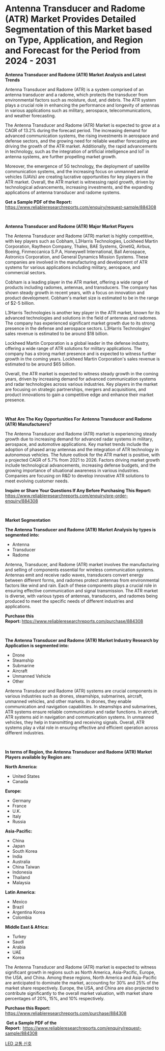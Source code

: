 <p><h1>Antenna Transducer and Radome (ATR) Market Provides Detailed Segmentation of this Market based on Type, Application, and Region and Forecast for the Period from 2024 - 2031</h1></p><p><strong>Antenna Transducer and Radome (ATR) Market Analysis and Latest Trends</strong></p>
<p><p>Antenna Transducer and Radome (ATR) is a system comprised of an antenna transducer and a radome, which protects the transducer from environmental factors such as moisture, dust, and debris. The ATR system plays a crucial role in enhancing the performance and longevity of antennas in various applications such as military, aerospace, telecommunications, and weather forecasting.</p><p>The Antenna Transducer and Radome (ATR) Market is expected to grow at a CAGR of 13.2% during the forecast period. The increasing demand for advanced communication systems, the rising investments in aerospace and defense sectors, and the growing need for reliable weather forecasting are driving the growth of the ATR market. Additionally, the rapid advancements in technology, such as the integration of artificial intelligence and IoT in antenna systems, are further propelling market growth.</p><p>Moreover, the emergence of 5G technology, the deployment of satellite communication systems, and the increasing focus on unmanned aerial vehicles (UAVs) are creating lucrative opportunities for key players in the ATR market. Overall, the ATR market is witnessing rapid growth, driven by technological advancements, increasing investments, and the expanding applications of antenna transducer and radome systems.</p></p>
<p><strong>Get a Sample PDF of the Report:&nbsp;</strong> <a href="https://www.reliableresearchreports.com/enquiry/request-sample/884308">https://www.reliableresearchreports.com/enquiry/request-sample/884308</a></p>
<p>&nbsp;</p>
<p><strong>Antenna Transducer and Radome (ATR) Major Market Players</strong></p>
<p><p>The Antenna Transducer and Radome (ATR) market is highly competitive, with key players such as Cobham, L3Harris Technologies, Lockheed Martin Corporation, Raytheon Company, Thales, BAE Systems, QinetiQ, Airbus, Boeing, Finmeccanica S.P.A, Honeywell International, Ball Aerospace, Astronics Corporation, and General Dynamics Mission Systems. These companies are involved in the manufacturing and development of ATR systems for various applications including military, aerospace, and commercial sectors.</p><p>Cobham is a leading player in the ATR market, offering a wide range of products including radomes, antennas, and transducers. The company has shown steady growth in recent years, with a focus on innovation and product development. Cobham's market size is estimated to be in the range of $2-5 billion.</p><p>L3Harris Technologies is another key player in the ATR market, known for its advanced technologies and solutions in the field of antennas and radomes. The company has experienced significant market growth due to its strong presence in the defense and aerospace sectors. L3Harris Technologies' sales revenue is estimated to be around $18 billion.</p><p>Lockheed Martin Corporation is a global leader in the defense industry, offering a wide range of ATR solutions for military applications. The company has a strong market presence and is expected to witness further growth in the coming years. Lockheed Martin Corporation's sales revenue is estimated to be around $65 billion.</p><p>Overall, the ATR market is expected to witness steady growth in the coming years, driven by increasing demand for advanced communication systems and radar technologies across various industries. Key players in the market are focusing on strategic partnerships, mergers and acquisitions, and product innovations to gain a competitive edge and enhance their market presence.</p></p>
<p>&nbsp;</p>
<p><strong>What Are The Key Opportunities For Antenna Transducer and Radome (ATR) Manufacturers?</strong></p>
<p><p>The Antenna Transducer and Radome (ATR) market is experiencing steady growth due to increasing demand for advanced radar systems in military, aerospace, and automotive applications. Key market trends include the adoption of phased array antennas and the integration of ATR technology in autonomous vehicles. The future outlook for the ATR market is positive, with a projected CAGR of 5.7% from 2021 to 2026. Factors driving market growth include technological advancements, increasing defense budgets, and the growing importance of situational awareness in various industries. Companies are focusing on R&D to develop innovative ATR solutions to meet evolving customer needs.</p></p>
<p><strong>Inquire or Share Your Questions If Any Before Purchasing This Report:</strong> <a href="https://www.reliableresearchreports.com/enquiry/pre-order-enquiry/884308">https://www.reliableresearchreports.com/enquiry/pre-order-enquiry/884308</a></p>
<p>&nbsp;</p>
<p><strong>Market Segmentation</strong></p>
<p><strong>The Antenna Transducer and Radome (ATR) Market Analysis by types is segmented into:</strong></p>
<p><ul><li>Antenna</li><li>Transducer</li><li>Radome</li></ul></p>
<p><p>Antenna, Transducer, and Radome (ATR) market involves the manufacturing and selling of components essential for wireless communication systems. Antennas emit and receive radio waves, transducers convert energy between different forms, and radomes protect antennas from environmental factors like wind and rain. Each of these components plays a crucial role in ensuring effective communication and signal transmission. The ATR market is diverse, with various types of antennas, transducers, and radomes being produced to meet the specific needs of different industries and applications.</p></p>
<p><strong>Purchase this Report:&nbsp;</strong><a href="https://www.reliableresearchreports.com/purchase/884308">https://www.reliableresearchreports.com/purchase/884308</a></p>
<p>&nbsp;</p>
<p><strong>The Antenna Transducer and Radome (ATR) Market Industry Research by Application is segmented into:</strong></p>
<p><ul><li>Drone</li><li>Steamship</li><li>Submarine</li><li>Aircraft</li><li>Unmanned Vehicle</li><li>Other</li></ul></p>
<p><p>Antenna Transducer and Radome (ATR) systems are crucial components in various industries such as drones, steamships, submarines, aircraft, unmanned vehicles, and other markets. In drones, they enable communication and navigation capabilities. In steamships and submarines, ATR systems ensure reliable communication and radar functions. In aircraft, ATR systems aid in navigation and communication systems. In unmanned vehicles, they help in transmitting and receiving signals. Overall, ATR systems play a vital role in ensuring effective and efficient operation across different industries.</p></p>
<p>&nbsp;</p>
<p><strong>In terms of Region, the Antenna Transducer and Radome (ATR) Market Players available by Region are:</strong></p>
<p>
    <p> <strong> North America: </strong>
        <ul>
            <li>United States</li>
            <li>Canada</li>
        </ul>
        </p> 
    <p> <strong> Europe: </strong>
        <ul>
            <li>Germany</li>
            <li>France</li>
            <li>U.K.</li>
            <li>Italy</li>
            <li>Russia</li>
        </ul>
        </p> 
    <p> <strong> Asia-Pacific: </strong>
        <ul>
            <li>China</li>
            <li>Japan</li>
            <li>South Korea</li>
            <li>India</li>
            <li>Australia</li>
            <li>China Taiwan</li>
            <li>Indonesia</li>
            <li>Thailand</li>
            <li>Malaysia</li>
        </ul>
        </p> 
    <p> <strong> Latin America: </strong>
        <ul>
            <li>Mexico</li>
            <li>Brazil</li>
            <li>Argentina Korea</li>
            <li>Colombia</li>
        </ul>
        </p> 
    <p> <strong> Middle East & Africa: </strong>
        <ul>
            <li>Turkey</li>
            <li>Saudi</li>
            <li>Arabia</li>
            <li>UAE</li>
            <li>Korea</li>
        </ul>
    </p>
    </p>
<p><p>The Antenna Transducer and Radome (ATR) market is expected to witness significant growth in regions such as North America, Asia-Pacific, Europe, the USA, and China. Among these regions, North America and Asia-Pacific are anticipated to dominate the market, accounting for 30% and 25% of the market share respectively. Europe, the USA, and China are also projected to contribute significantly to the overall market valuation, with market share percentages of 20%, 15%, and 10% respectively.</p></p>
<p><strong>Purchase this Report: </strong><a href="https://www.reliableresearchreports.com/purchase/884308">https://www.reliableresearchreports.com/purchase/884308</a></p>
<p>&nbsp;<strong>Get a Sample PDF of the Report:&nbsp;&nbsp;</strong><a href="https://www.reliableresearchreports.com/enquiry/request-sample/884308">https://www.reliableresearchreports.com/enquiry/request-sample/884308</a></p>
<p><strong></strong></p>
<p><p><a href="https://medium.com/@hulk678678/led-%ED%8A%B8%EB%9E%98%ED%94%BD-%EC%8B%A0%ED%98%B8-%EC%8B%9C%EC%9E%A5-%EC%84%B1%EA%B3%B5%EC%A0%81%EC%9D%B8-%EB%B9%84%EC%A6%88%EB%8B%88%EC%8A%A4-%EC%A0%84%EB%9E%B5%EC%9D%98-%EC%97%B4%EC%87%A0-2031%EB%85%84%EA%B9%8C%EC%A7%80-%EC%98%88%EC%B8%A1-ea257a25562d">LED 교통 신호</a></p></p>